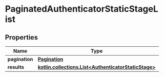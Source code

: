 
# PaginatedAuthenticatorStaticStageList

## Properties
Name | Type | Description | Notes
------------ | ------------- | ------------- | -------------
**pagination** | [**Pagination**](Pagination.md) |  | 
**results** | [**kotlin.collections.List&lt;AuthenticatorStaticStage&gt;**](AuthenticatorStaticStage.md) |  | 



